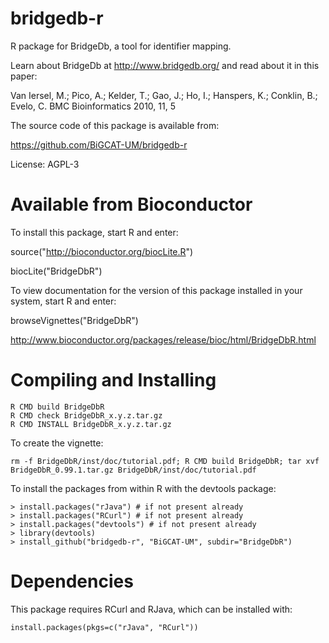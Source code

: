 bridgedb-r
==========

R package for BridgeDb, a tool for identifier mapping.

Learn about BridgeDb at http://www.bridgedb.org/ and read about it in this paper:

Van Iersel, M.;  Pico, A.;  Kelder, T.;  Gao, J.;  Ho, I.;   Hanspers, K.;  Conklin, B.;  Evelo, C. BMC Bioinformatics 2010, 11, 5

The source code of this package is available from:

https://github.com/BiGCAT-UM/bridgedb-r

License: AGPL-3

Available from Bioconductor
===========================
To install this package, start R and enter:

source("http://bioconductor.org/biocLite.R")

biocLite("BridgeDbR")


To view documentation for the version of this package installed in your system, start R and enter:

browseVignettes("BridgeDbR")

http://www.bioconductor.org/packages/release/bioc/html/BridgeDbR.html
 
Compiling and Installing
========================

    R CMD build BridgeDbR
    R CMD check BridgeDbR_x.y.z.tar.gz
    R CMD INSTALL BridgeDbR_x.y.z.tar.gz

To create the vignette:

    rm -f BridgeDbR/inst/doc/tutorial.pdf; R CMD build BridgeDbR; tar xvf BridgeDbR_0.99.1.tar.gz BridgeDbR/inst/doc/tutorial.pdf

To install the packages from within R with the devtools package:

    > install.packages("rJava") # if not present already
    > install.packages("RCurl") # if not present already
    > install.packages("devtools") # if not present already
    > library(devtools)
    > install_github("bridgedb-r", "BiGCAT-UM", subdir="BridgeDbR")

Dependencies
============

This package requires RCurl and RJava, which can be installed with:

    install.packages(pkgs=c("rJava", "RCurl"))


